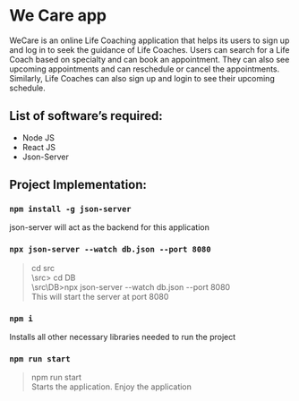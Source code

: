 # We Care app

WeCare is an online Life Coaching application that helps its users to sign up and log in to seek the guidance of Life Coaches. Users can search for a Life Coach based on specialty and can book an appointment. They can also see upcoming appointments and can reschedule or cancel the appointments. Similarly, Life Coaches can also sign up and login to see their upcoming schedule.

## List of software’s required:

- Node JS
- React JS
- Json-Server

## Project Implementation:

### `npm install -g json-server`

json-server will act as the backend for this application

### `npx json-server --watch db.json --port 8080`

> cd src  
> \src> cd DB  
> \src\DB>npx json-server --watch db.json --port 8080  
> This will start the server at port 8080

### `npm i`

Installs all other necessary libraries needed to run the project

### `npm run start`

> npm run start  
> Starts the application. Enjoy the application
